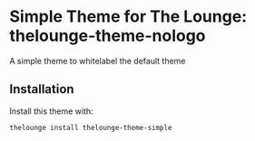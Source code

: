 # Simple Theme for The Lounge: thelounge-theme-nologo

A simple theme to whitelabel the default theme

## Installation

Install this theme with:

`thelounge install thelounge-theme-simple`
